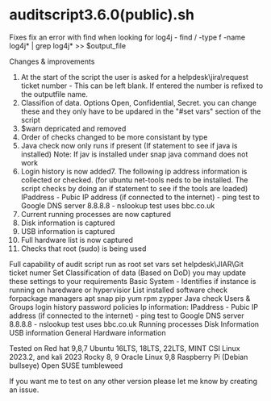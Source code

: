 # auditscript3.6.0(public).sh

Fixes
fix an error with find when looking for log4j - find / -type f -name log4j* | grep log4j* >> $output_file

Changes & improvements
1. At the start of the script the user is asked for a helpdesk\jira\request ticket number - This can be left blank. If entered the number is refixed to the outputfile name.
2. Classifion of data. Options Open, Confidential, Secret. you can change these and they only have to be updared in the "#set vars" section of the script
3. $warn depricated and removed
4. Order of checks changed to be more consistant by type
5. Java check now only runs if present (If statement to see if java is installed)
                 Note: If jav is installed under snap java command does not work
6. Login history is now added7. The following ip address information is collected or checked. (for ubuntu net-tools neds to be installed. The script checks by doing an if statement to see if the tools are loaded)
   IPaddress - Pubic IP address (if connected to the internet) - ping test to Google DNS server 8.8.8.8 - nslookup test uses bbc.co.uk
7. Current running processes are now captured
8. Disk information is captured
9. USB information is captured
10. Full hardware list is now captured
11. Checks that root (sudo) is being used

Full capability of audit script
run as  root
set vars
set helpdesk\JIAR\Git ticket numer
Set Classification of data (Based on DoD) you may update these settings to your requirements 
Basic System - Identifies if instance is running on haredware or hypervisior 
List installed software check forpackage managers
  apt
  snap
  pip
  yum
  rpm
  zypper
  Java check
  Users & Groups
  login history
  password policies 
  Ip information: IPaddress - Pubic IP address (if connected to the internet) - ping test to Google DNS server 8.8.8.8 - nslookup test uses bbc.co.uk
  Running processes
  Disk Information
  USB information
  General Hardware information 

  Tested on 
  Red hat 9,8,7
  Ubuntu 16LTS, 18LTS, 22LTS, MINT CSI Linux 2023.2, and kali 2023
  Rocky 8, 9
  Oracle Linux 9,8
  Raspberry Pi (Debian bullseye)
  Open SUSE tumbleweed

  If you want me to test on any other version please let me know by creating an issue.
